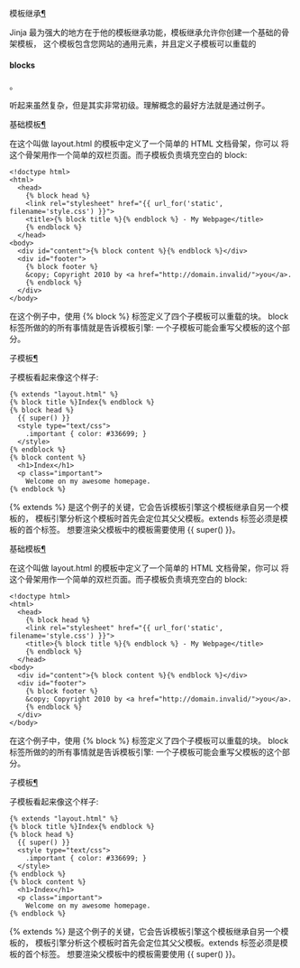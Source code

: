 
<span id="template-inheritance" ></span>
模板继承[¶](#template-inheritance)

Jinja 最为强大的地方在于他的模板继承功能，模板继承允许你创建一个基础的骨架模板，
这个模板包含您网站的通用元素，并且定义子模板可以重载的 

#### blocks

 。


听起来虽然复杂，但是其实非常初级。理解概念的最好方法就是通过例子。


<span id="id2" ></span>
基础模板[¶](#id2)

在这个叫做 layout.html 的模板中定义了一个简单的 HTML 文档骨架，你可以
将这个骨架用作一个简单的双栏页面。而子模板负责填充空白的 block:




```
<!doctype html>
<html>
  <head>
    {% block head %}
    <link rel="stylesheet" href="{{ url_for('static', filename='style.css') }}">
    <title>{% block title %}{% endblock %} - My Webpage</title>
    {% endblock %}
  </head>
<body>
  <div id="content">{% block content %}{% endblock %}</div>
  <div id="footer">
    {% block footer %}
    &copy; Copyright 2010 by <a href="http://domain.invalid/">you</a>.
    {% endblock %}
  </div>
</body>

```






在这个例子中，使用 {% block %} 标签定义了四个子模板可以重载的块。 block
标签所做的的所有事情就是告诉模板引擎: 一个子模板可能会重写父模板的这个部分。





<span id="id3" ></span>
子模板[¶](#id3)

子模板看起来像这个样子:




```
{% extends "layout.html" %}
{% block title %}Index{% endblock %}
{% block head %}
  {{ super() }}
  <style type="text/css">
    .important { color: #336699; }
  </style>
{% endblock %}
{% block content %}
  <h1>Index</h1>
  <p class="important">
    Welcome on my awesome homepage.
{% endblock %}

```






{% extends %} 是这个例子的关键，它会告诉模板引擎这个模板继承自另一个模板的，
模板引擎分析这个模板时首先会定位其父父模板。extends 标签必须是模板的首个标签。
想要渲染父模板中的模板需要使用 {{ super() }}。








<span id="id2" ></span>
基础模板[¶](#id2)

在这个叫做 layout.html 的模板中定义了一个简单的 HTML 文档骨架，你可以
将这个骨架用作一个简单的双栏页面。而子模板负责填充空白的 block:




```
<!doctype html>
<html>
  <head>
    {% block head %}
    <link rel="stylesheet" href="{{ url_for('static', filename='style.css') }}">
    <title>{% block title %}{% endblock %} - My Webpage</title>
    {% endblock %}
  </head>
<body>
  <div id="content">{% block content %}{% endblock %}</div>
  <div id="footer">
    {% block footer %}
    &copy; Copyright 2010 by <a href="http://domain.invalid/">you</a>.
    {% endblock %}
  </div>
</body>

```






在这个例子中，使用 {% block %} 标签定义了四个子模板可以重载的块。 block
标签所做的的所有事情就是告诉模板引擎: 一个子模板可能会重写父模板的这个部分。





<span id="id3" ></span>
子模板[¶](#id3)

子模板看起来像这个样子:




```
{% extends "layout.html" %}
{% block title %}Index{% endblock %}
{% block head %}
  {{ super() }}
  <style type="text/css">
    .important { color: #336699; }
  </style>
{% endblock %}
{% block content %}
  <h1>Index</h1>
  <p class="important">
    Welcome on my awesome homepage.
{% endblock %}

```






{% extends %} 是这个例子的关键，它会告诉模板引擎这个模板继承自另一个模板的，
模板引擎分析这个模板时首先会定位其父父模板。extends 标签必须是模板的首个标签。
想要渲染父模板中的模板需要使用 {{ super() }}。





